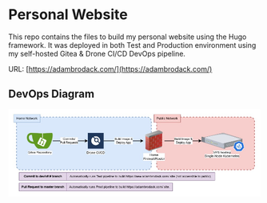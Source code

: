# Personal Website

This repo contains the files to build my personal website using the Hugo framework. It was deployed in both Test and Production environment using my self-hosted Gitea & Drone CI/CD DevOps pipeline.

URL: [https://adambrodack.com/](https://adambrodack.com/)

## DevOps Diagram
![Diagram](drawing/diagram.jpg)
